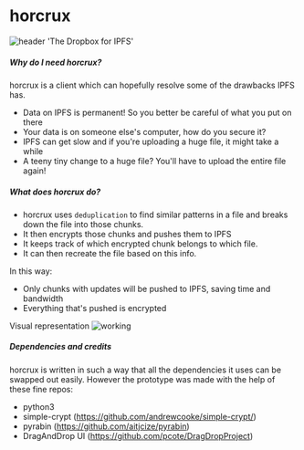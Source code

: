 # horcrux
![header](https://user-images.githubusercontent.com/3139649/31358032-a42ab7fc-ad09-11e7-973d-d0b5b0981763.png)
'The Dropbox for IPFS'

##### Why do I need **horcrux**?
horcrux is a client which can hopefully resolve some of the drawbacks IPFS has.

* Data on IPFS is permanent! So you better be careful of what you put on there
* Your data is on someone else's computer, how do you secure it?
* IPFS can get slow and if you're uploading a huge file, it might take a while
* A teeny tiny change to a huge file? You'll have to upload the entire file again!

##### What does horcrux do?
* horcrux uses `deduplication` to find similar patterns in a file and breaks down the file into those chunks.
* It then encrypts those chunks and pushes them to IPFS 
* It keeps track of which encrypted chunk belongs to which file. 
* It can then recreate the file based on this info.

In this way: 
* Only chunks with updates will be pushed to IPFS, saving time and bandwidth
* Everything that's pushed is encrypted

Visual representation
![working](https://user-images.githubusercontent.com/3139649/31358031-a428b81c-ad09-11e7-8f4c-4cd973b02391.png)

##### Dependencies and credits
horcrux is written in such a way that all the dependencies it uses can be swapped out easily. However the prototype was made with the help of these fine repos:

- python3
- simple-crypt (https://github.com/andrewcooke/simple-crypt/)
- pyrabin (https://github.com/aitjcize/pyrabin)
- DragAndDrop UI (https://github.com/pcote/DragDropProject)
